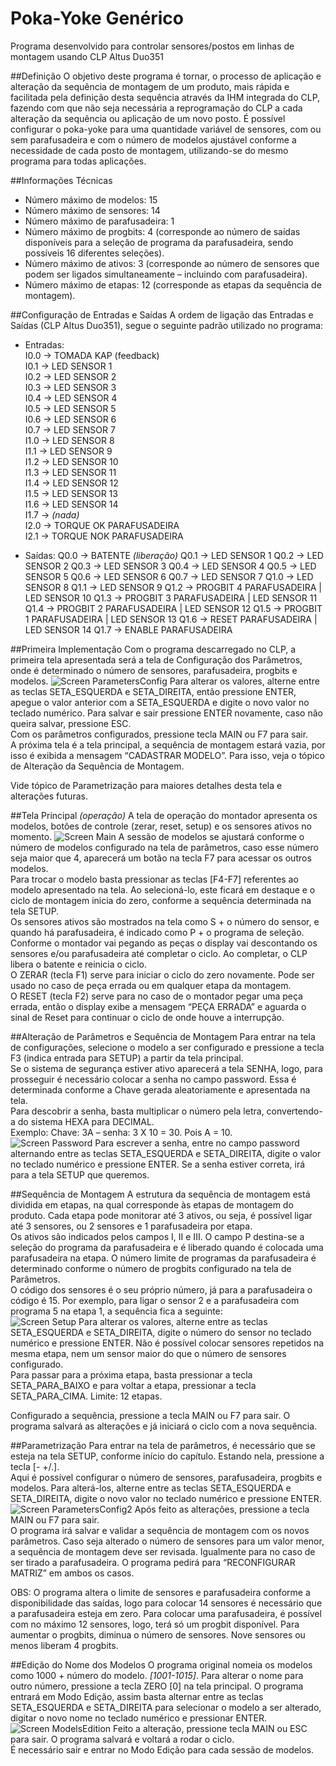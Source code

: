 # Poka-Yoke Genérico
Programa desenvolvido para controlar sensores/postos em linhas de montagem usando CLP Altus Duo351

##Definição
O objetivo deste programa é tornar, o processo de aplicação e alteração da sequência de montagem de um produto, mais rápida e facilitada pela definição desta sequência através da IHM integrada do CLP, fazendo com que não seja necessária a reprogramação do CLP a cada alteração da sequência ou aplicação de um novo posto. É possível configurar o poka-yoke para uma quantidade variável de sensores, com ou sem parafusadeira e com o número de modelos ajustável conforme a necessidade de cada posto de montagem, utilizando-se do mesmo programa para todas aplicações.

##Informações Técnicas
- Número máximo de modelos: 15 
- Número máximo de sensores: 14 
- Número máximo de parafusadeira: 1 
- Número máximo de progbits: 4 (corresponde ao número de saídas disponíveis para a seleção de programa da parafusadeira, sendo possíveis 16 diferentes seleções). 
- Número máximo de ativos: 3 (corresponde ao número de sensores que podem ser ligados simultaneamente – incluindo com parafusadeira). 
- Número máximo de etapas: 12 (corresponde as etapas da sequência de montagem). 

##Configuração de Entradas e Saídas
A ordem de ligação das Entradas e Saídas (CLP Altus Duo351), segue o seguinte padrão utilizado no programa: 

- Entradas:  
   I0.0 -> TOMADA KAP (feedback)  
   I0.1 -> LED SENSOR 1  
   I0.2 -> LED SENSOR 2  
   I0.3 -> LED SENSOR 3  
   I0.4 -> LED SENSOR 4  
   I0.5 -> LED SENSOR 5  
   I0.6 -> LED SENSOR 6  
   I0.7 -> LED SENSOR 7  
   I1.0 -> LED SENSOR 8  
   I1.1 -> LED SENSOR 9  
   I1.2 -> LED SENSOR 10  
   I1.3 -> LED SENSOR 11  
   I1.4 -> LED SENSOR 12  
   I1.5 -> LED SENSOR 13  
   I1.6 -> LED SENSOR 14  
   I1.7 -> *(nada)*  
   I2.0 -> TORQUE OK PARAFUSADEIRA  
   I2.1 -> TORQUE NOK PARAFUSADEIRA  

- Saídas:
   Q0.0 -> BATENTE *(liberação)*
   Q0.1 -> LED SENSOR 1
   Q0.2 -> LED SENSOR 2
   Q0.3 -> LED SENSOR 3
   Q0.4 -> LED SENSOR 4
   Q0.5 -> LED SENSOR 5
   Q0.6 -> LED SENSOR 6
   Q0.7 -> LED SENSOR 7
   Q1.0 -> LED SENSOR 8
   Q1.1 -> LED SENSOR 9
   Q1.2 -> PROGBIT 4 PARAFUSADEIRA 	|   LED SENSOR 10
   Q1.3 -> PROGBIT 3 PARAFUSADEIRA 	|   LED SENSOR 11
   Q1.4 -> PROGBIT 2 PARAFUSADEIRA 	|   LED SENSOR 12
   Q1.5 -> PROGBIT 1 PARAFUSADEIRA 	|   LED SENSOR 13
   Q1.6 -> RESET PARAFUSADEIRA 		|   LED SENSOR 14
   Q1.7 -> ENABLE PARAFUSADEIRA

##Primeira Implementação
Com o programa descarregado no CLP, a primeira tela apresentada será a tela de Configuração dos Parâmetros, onde é determinado o número de sensores, parafusadeira, progbits e modelos.
![Screen ParametersConfig](../assets/img6.jpg)
Para alterar os valores, alterne entre as teclas SETA\_ESQUERDA e SETA\_DIREITA, então pressione ENTER, apegue o valor anterior com a SETA_ESQUERDA e digite o novo valor no teclado numérico. Para salvar e sair pressione ENTER novamente, caso não queira salvar, pressione ESC.  
Com os parâmetros configurados, pressione tecla MAIN ou F7 para sair.  
A próxima tela é a tela principal, a sequência de montagem estará vazia, por isso é exibida a mensagem “CADASTRAR MODELO”. Para isso, veja o tópico de Alteração da Sequência de Montagem.

Vide tópico de Parametrização para maiores detalhes desta tela e alterações futuras.

##Tela Principal *(operação)*
A tela de operação do montador apresenta os modelos, botões de controle (zerar, reset, setup) e os sensores ativos no momento.
![Screen Main](../assets/img3.jpg)
A sessão de modelos se ajustará conforme o número de modelos configurado na tela de parâmetros, caso esse número seja maior que 4, aparecerá um botão na tecla F7 para acessar os outros modelos.  
Para trocar o modelo basta pressionar as teclas [F4-F7] referentes ao modelo apresentado na tela. Ao selecioná-lo, este ficará em destaque e o ciclo de montagem inicia do zero, conforme a sequência determinada na tela SETUP.  
Os sensores ativos são mostrados na tela como S + o número do sensor, e quando há parafusadeira, é indicado como P + o programa de seleção. Conforme o montador vai pegando as peças o display vai descontando os sensores e/ou parafusadeira até completar o ciclo. Ao completar, o CLP libera o batente e reinicia o ciclo.  
O ZERAR (tecla F1) serve para iniciar o ciclo do zero novamente. Pode ser usado no caso de peça errada ou em qualquer etapa da montagem.  
O RESET (tecla F2) serve para no caso de o montador pegar uma peça errada, então o display exibe a mensagem “PEÇA ERRADA” e aguarda o sinal de Reset para continuar o ciclo de onde houve a interrupção.  

##Alteração de Parâmetros e Sequência de Montagem
Para entrar na tela de configurações, selecione o modelo a ser configurado e pressione a tecla F3 (indica entrada para SETUP) a partir da tela principal.  
Se o sistema de segurança estiver ativo aparecerá a tela SENHA, logo, para prosseguir é necessário colocar a senha no campo password. Essa é determinada conforme a Chave gerada aleatoriamente e apresentada na tela.  
Para descobrir a senha, basta multiplicar o número pela letra, convertendo-a do sistema HEXA para DECIMAL.  
Exemplo: Chave: 3A – senha: 3 X 10 = 30. Pois A = 10.  
![Screen Password](../assets/img4.jpg)
Para escrever a senha, entre no campo password alternando entre as teclas SETA\_ESQUERDA e SETA_DIREITA, digite o valor no teclado numérico e pressione ENTER. Se a senha estiver correta, irá para a tela SETUP que queremos.

##Sequência de Montagem
A estrutura da sequência de montagem está dividida em etapas, na qual corresponde às etapas de montagem do produto. Cada etapa pode monitorar até 3 ativos, ou seja, é possível ligar até 3 sensores, ou 2 sensores e 1 parafusadeira por etapa.  
Os ativos são indicados pelos campos I, II e III. O campo P destina-se a seleção do programa da parafusadeira e é liberado quando é colocada uma parafusadeira na etapa. O número limite de programas da parafusadeira é determinado conforme o número de progbits configurado na tela de Parâmetros.  
O código dos sensores é o seu próprio número, já para a parafusadeira o código é 15.	Por exemplo, para ligar o sensor 2 e a parafusadeira com programa 5 na etapa 1, a sequência fica a seguinte:  
![Screen Setup](..assets/img5.jpg)
Para alterar os valores, alterne entre as teclas SETA\_ESQUERDA e SETA_DIREITA, digite o número do sensor no teclado numérico e pressione ENTER. Não é possível colocar sensores repetidos na mesma etapa, nem um sensor maior do que o número de sensores configurado.  
Para passar para a próxima etapa, basta pressionar a tecla SETA\_PARA\_BAIXO e para voltar a etapa, pressionar a tecla SETA\_PARA_CIMA. Limite: 12 etapas.

Configurado a sequência, pressione a tecla MAIN ou F7 para sair. O programa salvará as alterações e já iniciará o ciclo com a nova sequência.

##Parametrização
Para entrar na tela de parâmetros, é necessário que se esteja na tela SETUP, conforme início do capítulo. Estando nela, pressione a tecla [- +/.].  
Aqui é possível configurar o número de sensores, parafusadeira, progbits e modelos. Para alterá-los, alterne entre as teclas SETA\_ESQUERDA e SETA_DIREITA, digite o novo valor no teclado numérico e pressione ENTER.
![Screen ParametersConfig2](../assets/img1.jpg)
Após feito as alterações, pressione a tecla MAIN ou F7 para sair.  
O programa irá salvar e validar a sequência de montagem com os novos parâmetros. Caso seja alterado o número de sensores para um valor menor, a sequência de montagem deve ser revisada. Igualmente para no caso de ser tirado a parafusadeira. O programa pedirá para “RECONFIGURAR MATRIZ” em ambos os casos.

OBS: O programa altera o limite de sensores e parafusadeira conforme a disponibilidade das saídas, logo para colocar 14 sensores é necessário que a parafusadeira esteja em zero. Para colocar uma parafusadeira, é possível com no máximo 12 sensores, logo, terá só um progbit disponível. Para aumentar o progbits, diminua o número de sensores. Nove sensores ou menos liberam 4 progbits.  

##Edição do Nome dos Modelos
O programa original nomeia os modelos como 1000 + número do modelo. *[1001-1015]*. Para alterar o nome para outro número, pressione a tecla ZERO [0] na tela principal. O programa entrará em Modo Edição, assim basta alternar entre as teclas SETA\_ESQUERDA e SETA_DIREITA para selecionar o modelo a ser alterado, digitar o novo nome no teclado numérico e pressionar ENTER.
![Screen ModelsEdition](../assets/img7.jpg)
Feito a alteração, pressione tecla MAIN ou ESC para sair. O programa salvará e voltará a rodar o ciclo.  
É necessário sair e entrar no Modo Edição para cada sessão de modelos.  